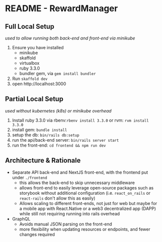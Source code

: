 # README - RewardManager

## Full Local Setup
_used to allow running both back-end and front-end via minikube_

1. Ensure you have installed
    * minikube
    * skaffold
    * virtualbox
    * ruby 3.3.0
    * bundler gem, via `gem install bundler`
3. Run `skaffold dev`
4. open http://localhost:3000

## Partial Local Setup
_used without kubernetes (k8s) or minikube overhead_

1. Install ruby 3.3.0 via rbenv:`rbenv install 3.3.0` or rvm: `rvm install 3.3.0`
2. install gem: `bundle install`
3. setup the db: `bin/rails db:setup`
4. run the api/back-end server: `bin/rails server start`
5. run the front-end: `cd frontend && npm run dev`


## Architecture & Rationale
* Separate API back-end and NextJS front-end, with the frontend put under `./frontend`
    * this allows the back-end to skip unnecessary middleware
    * allows front-end to easily leverage open-source packages such as storybook without additional configuration (i.e. `react_on_rails` or `react-rails` don't allow this as easily)
    * Allows scaling to different front-ends, not just for web but maybe for a mobile app with React.Native or a web3 decentralized app (DAPP) while still not requiring running into rails overhead
* GraphQL
    * Avoids manual JSON parsing on the front-end
    * more flexibility when updating resources or endpoints, and fewer changes required
